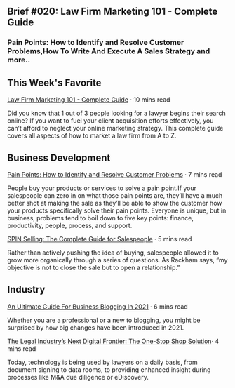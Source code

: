 ## Brief #020: Law Firm Marketing 101 - Complete Guide

### Pain Points: How to Identify and Resolve Customer Problems,How To Write And Execute A Sales Strategy and more..

## This Week's Favorite

[Law Firm Marketing 101 - Complete Guide](https://rankings.io/law-firm-marketing/) · 10 mins read 

Did you know that 1 out of 3 people looking for a lawyer begins their search online? If you want to fuel your client acquisition efforts effectively, you can’t afford to neglect your online marketing strategy. This complete guide covers all aspects of how to market a law firm from A to Z.

## Business Development

[Pain Points: How to Identify and Resolve Customer Problems](https://mailshake.com/blog/pain-points/) · 7 mins read

People buy your products or services to solve a pain point.If your salespeople can zero in on what those pain points are, they’ll have a much better shot at making the sale as they’ll be able to show the customer how your products specifically solve their pain points. Everyone is unique, but in business, problems tend to boil down to five key points: finance, productivity, people, process, and support.


[SPIN Selling: The Complete Guide for Salespeople](https://mailshake.com/blog/spin-selling/) · 5 mins read

Rather than actively pushing the idea of buying, salespeople allowed it to grow more organically through a series of questions. As Rackham says, “my objective is not to close the sale but to open a relationship.”


## Industry

[An Ultimate Guide For Business Blogging In 2021](https://www.influencive.com/an-ultimate-guide-for-business-blogging-in-2021/) · 6 mins read

Whether you are a professional or a new to blogging, you might be surprised by how big changes have been introduced in 2021.

[The Legal Industry’s Next Digital Frontier: The One-Stop Shop Solution](https://www.lawyer-monthly.com/2021/04/the-legal-industrys-next-digital-frontier-the-one-stop-shop-solution/)· 4 mins read

Today, technology is being used by lawyers on a daily basis, from document signing to data rooms, to providing enhanced insight during processes like M&A due diligence or eDiscovery.




